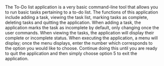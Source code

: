The To-Do list application is a very basic command-line tool that allows you to run basic tasks pertaining to a to-do list. 
The functions of this application include adding a task, viewing the task list, marking tasks as complete, deleting tasks and quitting the application. 
When adding a task, the application marks the task as incomplete by default, only changing once the user commands. 
When viewing the tasks, the application will display their complete or incomplete status. 
When executing the application, a menu will display; once the menu displays, enter the number which corresponds to the option you would like to choose. Continue doing this until you are ready to quit the application and then simply choose option 5 to exit the application.

